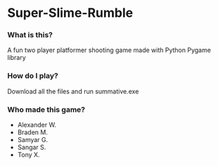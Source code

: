 # Super-Slime-Rumble
### What is this?
A fun two player platformer shooting game made with Python Pygame library
### How do I play?
Download all the files and run summative.exe
### Who made this game?
- Alexander W.
- Braden M.
- Samyar G.
- Sangar S.
- Tony X.
